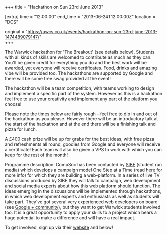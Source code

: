 +++
title = "Hackathon on Sun 23rd June 2013"

[extra]
time = "12:00:00"
end_time = "2013-06-24T12:00:00Z"
location = "DCS"

original = "https://uwcs.co.uk/events/hackathon-on-sun-23rd-june-2013-1474489079147/"    
+++

The Warwick hackathon for 'The Breakout' (see details below). Students with all kinds of skills are welcomed to contribute as much as they can. You'll be given credit for everything you do and the best work will be awarded, yet everyone will receive certificates. Food, drinks and amazing vibe will be provided too. The hackathons are supported by Google and there will be some free swag provided at the event\!

The hackathon will be a team competition, with teams working to design and implement a specific part of the system. However as this is a hackathon feel free to use your creativity and implement any part of the platform you choose\!

Please note the times below are fairly rough - feel free to dip in and out of the hackathon as you please. However there will be an introductory talk at the start of the hackathon and at the end there will be a finishing talk and pizza for lunch.

A £400 cash prize will be up for grabs for the best ideas, with free pizza and refreshments all round, goodies from Google and everyone will receive a certificate\! Each team will also be given a VPS to work with which you can keep for the rest of the month\!

Programme description: CompSoc has been contacted by [SIBE](http://sibe.co.uk/about-us) (student run media) which develops a campaign model One Step at a Time (read [here](http://sibe.co.uk/breakout) for more info) for which they are building a web-platform. In a series of live TV discussions produced by SIBE they will talk to campaign, web development and social media experts about how this web platform should function. The ideas emerging in the discussions will be implemented through hackathons, in which web development experts and enthusiasts as well as students will take part. They've got several very experienced web developers on board (see [Google + community](https://plus.google.com/u/0/communities/101240260111667834431)), but they want to get Warwick students involved too. It is a great opportunity to apply your skills to a project which bears a huge potential to make a difference and will have a real impact.

To get involved, sign up via their [website](http://www.sibe.co.uk/hackathon) and below\!

